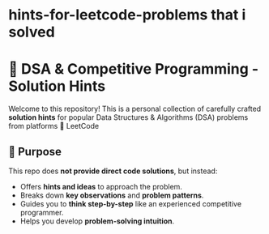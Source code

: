 # hints-for-leetcode-problems that i solved
# 🧠 DSA & Competitive Programming - Solution Hints

Welcome to this repository! This is a personal collection of carefully crafted **solution hints** for popular Data Structures & Algorithms (DSA) problems from platforms 📌 LeetCode

## 🎯 Purpose

This repo does **not provide direct code solutions**, but instead:

* Offers **hints and ideas** to approach the problem.
* Breaks down **key observations** and **problem patterns**.
* Guides you to **think step-by-step** like an experienced competitive programmer.
* Helps you develop **problem-solving intuition**.
